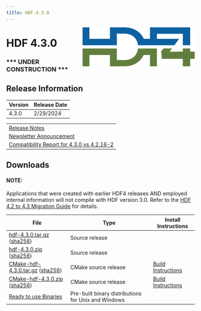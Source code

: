 ```yaml
---
title: HDF 4.3.0
---
```


<img alt="HDF4 Logo" align=right width=300 src="/assets/img/hdf4.png">

# HDF 4.3.0
### *** UNDER CONSTRUCTION ***

## Release Information

|  Version     | Release Date |
| :----------- | :----------- |
|  4.3.0       |  2/29/2024   |

|                                                                                                       |
| :---------------------------------------------------------------------------------------------------- |
| [Release Notes](https://raw.githubusercontent.com/HDFGroup/hdf4/hdf_4.3.0/release_notes/RELEASE.txt)  |
| [Newsletter Announcement](https://www.hdfgroup.org/2024/02/release-of-hdf-4-3-0-newsletter-201/)      |
| [Compatibility Report for 4.3.0 vs 4.2.16-2](https://github.com/HDFGroup/hdf4doc/blob/master/Compatibility_Report/hdf-4.3.0-vs-hdf-4.2.16-2-interface_compatibility_report.html) |

## Downloads

#### NOTE:
Applications that were created with earlier HDF4 releases AND employed internal information will not compile with HDF version 3.0.  Refer to the [HDF 4.2 to 4.3 Migration Guide](https://github.com/HDFGroup/hdf4/blob/73a931178a78b7d5ad9949a7e1f3d191ee031caa/doc/HDF-4.2-to-4.3-migration.md) for details.

|  File  |  Type |  Install Instructions  |
| ----- | ---- | --------------------- |
| [hdf-4.3.0.tar.gz](https://github.com/HDFGroup/hdf4/archive/refs/tags/hdf-4_3_0.tar.gz) ([sha256](https://github.com/HDFGroup/hdf4/archive/refs/tags/hdf-4.3.0.sha256)) | Source release   ||
| [hdf-4.3.0.zip](https://github.com/HDFGroup/hdf4/archive/refs/tags/hdf-4_3_0.zip) ([sha256](https://github.com/HDFGroup/hdf4/archive/refs/tags/hdf-4.3.0.sha256)) | Source release    ||
| [CMake-hdf-4.3.0.tar.gz](https://github.com/HDFGroup/hdf4/archive/refs/tags/CMake-hdf-4.3.0.tar.gz) ([sha256](https://github.com/HDFGroup/hdf4/archive/refs/tags/hdf-4.3.0.sha256)) | CMake source release | [Build Instructions](https://raw.githubusercontent.com/HDFGroup/hdf4/master/release_notes/USING_HDF4_CMake.txt) |
| [CMake-hdf-4.3.0.zip](https://github.com/HDFGroup/hdf4/archive/refs/tags/CMake-hdf-4.3.0.zip) ([sha256](https://github.com/HDFGroup/hdf4/archive/refs/tags/hdf-4.3.0.sha256)) | CMake source release | [Build Instructions](https://raw.githubusercontent.com/HDFGroup/hdf4/master/release_notes/USING_HDF4_CMake.txt) |
| [Ready to use Binaries](https://github.com/HDFGroup/hdf4/archive/refs/tags/)  | Pre-built binary distributions for Unix and Windows |

